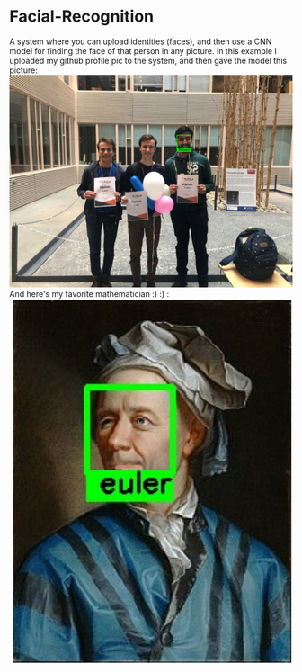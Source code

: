 # Facial-Recognition
A system where you can upload identities (faces), and then use a CNN model for finding the face of that person in any picture. In this example I uploaded my github profile pic to the system, and then gave the model this picture:
![](55591720_2040465782747499_539324515147055104_n-1584715980358.jpg)
And here's my favorite mathematician :) :) :
![](euler.jpg)
